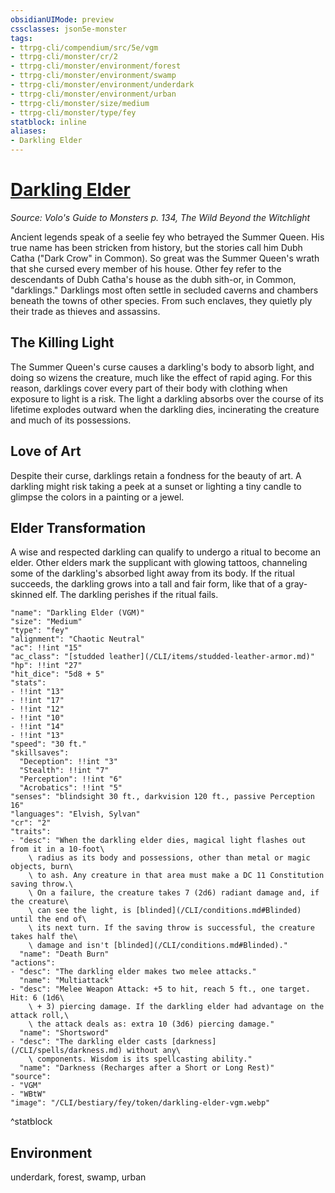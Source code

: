 ```yaml
---
obsidianUIMode: preview
cssclasses: json5e-monster
tags:
- ttrpg-cli/compendium/src/5e/vgm
- ttrpg-cli/monster/cr/2
- ttrpg-cli/monster/environment/forest
- ttrpg-cli/monster/environment/swamp
- ttrpg-cli/monster/environment/underdark
- ttrpg-cli/monster/environment/urban
- ttrpg-cli/monster/size/medium
- ttrpg-cli/monster/type/fey
statblock: inline
aliases:
- Darkling Elder
---
```

# [Darkling Elder](CLI/bestiary/fey/darkling-elder-vgm.md)
*Source: Volo's Guide to Monsters p. 134, The Wild Beyond the Witchlight*  

Ancient legends speak of a seelie fey who betrayed the Summer Queen. His true name has been stricken from history, but the stories call him Dubh Catha ("Dark Crow" in Common). So great was the Summer Queen's wrath that she cursed every member of his house. Other fey refer to the descendants of Dubh Catha's house as the dubh sith-or, in Common, "darklings." Darklings most often settle in secluded caverns and chambers beneath the towns of other species. From such enclaves, they quietly ply their trade as thieves and assassins.

## The Killing Light

The Summer Queen's curse causes a darkling's body to absorb light, and doing so wizens the creature, much like the effect of rapid aging. For this reason, darklings cover every part of their body with clothing when exposure to light is a risk. The light a darkling absorbs over the course of its lifetime explodes outward when the darkling dies, incinerating the creature and much of its possessions.

## Love of Art

Despite their curse, darklings retain a fondness for the beauty of art. A darkling might risk taking a peek at a sunset or lighting a tiny candle to glimpse the colors in a painting or a jewel.

## Elder Transformation

A wise and respected darkling can qualify to undergo a ritual to become an elder. Other elders mark the supplicant with glowing tattoos, channeling some of the darkling's absorbed light away from its body. If the ritual succeeds, the darkling grows into a tall and fair form, like that of a gray-skinned elf. The darkling perishes if the ritual fails.

```statblock
"name": "Darkling Elder (VGM)"
"size": "Medium"
"type": "fey"
"alignment": "Chaotic Neutral"
"ac": !!int "15"
"ac_class": "[studded leather](/CLI/items/studded-leather-armor.md)"
"hp": !!int "27"
"hit_dice": "5d8 + 5"
"stats":
- !!int "13"
- !!int "17"
- !!int "12"
- !!int "10"
- !!int "14"
- !!int "13"
"speed": "30 ft."
"skillsaves":
  "Deception": !!int "3"
  "Stealth": !!int "7"
  "Perception": !!int "6"
  "Acrobatics": !!int "5"
"senses": "blindsight 30 ft., darkvision 120 ft., passive Perception 16"
"languages": "Elvish, Sylvan"
"cr": "2"
"traits":
- "desc": "When the darkling elder dies, magical light flashes out from it in a 10-foot\
    \ radius as its body and possessions, other than metal or magic objects, burn\
    \ to ash. Any creature in that area must make a DC 11 Constitution saving throw.\
    \ On a failure, the creature takes 7 (2d6) radiant damage and, if the creature\
    \ can see the light, is [blinded](/CLI/conditions.md#Blinded) until the end of\
    \ its next turn. If the saving throw is successful, the creature takes half the\
    \ damage and isn't [blinded](/CLI/conditions.md#Blinded)."
  "name": "Death Burn"
"actions":
- "desc": "The darkling elder makes two melee attacks."
  "name": "Multiattack"
- "desc": "Melee Weapon Attack: +5 to hit, reach 5 ft., one target. Hit: 6 (1d6\
    \ + 3) piercing damage. If the darkling elder had advantage on the attack roll,\
    \ the attack deals as: extra 10 (3d6) piercing damage."
  "name": "Shortsword"
- "desc": "The darkling elder casts [darkness](/CLI/spells/darkness.md) without any\
    \ components. Wisdom is its spellcasting ability."
  "name": "Darkness (Recharges after a Short or Long Rest)"
"source":
- "VGM"
- "WBtW"
"image": "/CLI/bestiary/fey/token/darkling-elder-vgm.webp"
```
^statblock

## Environment

underdark, forest, swamp, urban